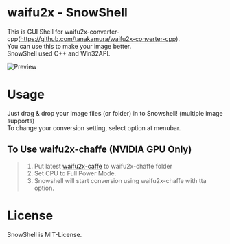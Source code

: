 # waifu2x - SnowShell
This is GUI Shell for waifu2x-converter-cpp(https://github.com/tanakamura/waifu2x-converter-cpp). <br/>
You can use this to make your image better. <br/>
SnowShell used C++ and Win32API. 

![Preview](https://github.com/YukihoAA/waifu2x_snowshell/blob/master/Preview.PNG) <br />

# Usage
Just drag & drop your image files (or folder) in to Snowshell! (multiple image supports) <br/>
To change your conversion setting, select option at menubar. <br/>
## To Use waifu2x-chaffe (NVIDIA GPU Only)
> 1. Put latest [waifu2x-caffe](https://github.com/lltcggie/waifu2x-caffe/releases) to waifu2x-chaffe folder
> 2. Set CPU to Full Power Mode.
> 3. Snowshell will start conversion using waifu2x-chaffe with tta option.

# License
SnowShell is MIT-License.
